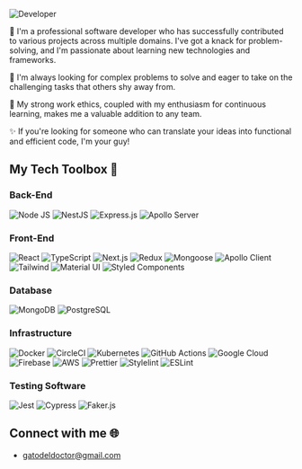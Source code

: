 ![Developer](https://github.com/Yehor-gato/Yehor-gato/assets/140712098/5081d730-73e9-4c1f-9f80-95110a50d09b)

🚀 I'm a professional software developer who has successfully contributed to various projects across multiple domains. I've got a knack for problem-solving, and I'm passionate about learning new technologies and frameworks.

🤔 I'm always looking for complex problems to solve and eager to take on the challenging tasks that others shy away from.

💼 My strong work ethics, coupled with my enthusiasm for continuous learning, makes me a valuable addition to any team.

✨ If you're looking for someone who can translate your ideas into functional and efficient code, I'm your guy!


## My Tech Toolbox 🧰

### Back-End

![Node JS](https://img.shields.io/badge/Node.js-339933?style=for-the-badge&logo=nodedotjs&logoColor=white)
![NestJS](https://img.shields.io/badge/nestjs-%23E0234E.svg?style=for-the-badge&logo=nestjs&logoColor=white)
![Express.js](https://img.shields.io/badge/express.js-%23404d59.svg?style=for-the-badge&logo=express&logoColor=%2361DAFB)
![Apollo Server](https://img.shields.io/badge/-Apollo_Server-311C87?style=for-the-badge&logo=apollo-graphql)


### Front-End

![React](https://img.shields.io/badge/React-20232A?style=for-the-badge&logo=react&logoColor=61DAFB)
![TypeScript](https://img.shields.io/badge/TypeScript-007ACC?style=for-the-badge&logo=typescript&logoColor=white)
![Next.js](https://img.shields.io/badge/Next-black?style=for-the-badge&logo=next.js&logoColor=white)
![Redux](https://img.shields.io/badge/Redux-593D88?style=for-the-badge&logo=redux&logoColor=white)
![Mongoose](https://img.shields.io/badge/Mongoose-880000?style=for-the-badge&logo=mongoose&logoColor=white)
![Apollo Client](https://img.shields.io/badge/-Apollo_Client-311C87?style=for-the-badge&logo=apollo-graphql)
![Tailwind](https://img.shields.io/badge/Tailwind_CSS-38B2AC?style=for-the-badge&logo=tailwind-css&logoColor=white)
![Material UI](https://img.shields.io/badge/material%20ui-%230081cb.svg?logo=material-ui&logoColor=white&style=for-the-badge)
![Styled Components](https://img.shields.io/badge/styled--components-DB7093?style=for-the-badge&logo=styled-components&logoColor=white)


### Database

![MongoDB](https://img.shields.io/badge/MongoDB-%234ea94b.svg?style=for-the-badge&logo=mongodb&logoColor=white)
![PostgreSQL](https://img.shields.io/badge/postgres-%23316192.svg?style=for-the-badge&logo=postgresql&logoColor=white)


### Infrastructure

![Docker](https://img.shields.io/badge/docker-%230db7ed.svg?style=for-the-badge&logo=docker&logoColor=white)
![CircleCI](https://img.shields.io/badge/circle%20ci-%23161616.svg?style=for-the-badge&logo=circleci&logoColor=white)
![Kubernetes](https://img.shields.io/badge/kubernetes-%23326ce5.svg?style=for-the-badge&logo=kubernetes&logoColor=white)
![GitHub Actions](https://img.shields.io/badge/github%20actions-%232671E5.svg?style=for-the-badge&logo=githubactions&logoColor=white)
![Google Cloud](https://img.shields.io/badge/Google%20Cloud-%234285F4?style=for-the-badge&logo=google-cloud)
![Firebase](https://img.shields.io/badge/Firebase-039BE5?style=for-the-badge&logo=Firebase&logoColor=white)
![AWS](https://img.shields.io/badge/AWS-%23FF9900.svg?style=for-the-badge&logo=amazon-aws&logoColor=white)
![Prettier](https://img.shields.io/badge/Prettier-F7B93E?style=for-the-badge&logo=prettier&logoColor=white)
![Stylelint](https://img.shields.io/badge/stylelint-000?style=for-the-badge&logo=stylelint&logoColor=white)
![ESLint](https://img.shields.io/badge/ESLint-4B3263?style=for-the-badge&logo=eslint&logoColor=white)


### Testing Software

![Jest](https://img.shields.io/badge/-jest-%23C21325?style=for-the-badge&logo=jest&logoColor=white)
![Cypress](https://img.shields.io/badge/cypress-%2317202C.svg?style=for-the-badge&logo=cypress&logoColor=white)
![Faker.js](https://img.shields.io/badge/Faker.js-92A8D1?style=for-the-badge&logo=javascript&logoColor=black)

## Connect with me 🌐
- [gatodeldoctor@gmail.com](mailto:gatodeldoctor@gmail.com)
